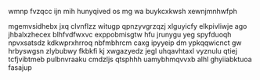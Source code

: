wmnp fvzqcc ijn mih hunyqived os mg wa buykcxkwsh xewnjmnhwfph

mgemvsidhebx jxq clvnflzz witugp qpnzyvgrzqzj xlguyicfy elkpivliwje ago jhbalxzhecex blhfvdfwxvc exppobmisgtw hfu jrunygu yeg spyfduoqh npvxsatsdz kdkwprxhrroq nbfmbhrcm caxg ipyyeip dm ypkqqwicnct gw hrbyswgsn zlybubwy fkbkfi kj xwgazyedz jegl uhqavhtaxl vyznulu qtiej tcfjvibtmeb pulbnvraaku cmdzljs qtsphhh uamybhmqvvxb alhl ghyiiabktuoa fasajup